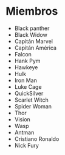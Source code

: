 # Miembros

* Black panther
* Black Widow
* Capitán Marvel
* Capitán América
* Falcon
* Hank Pym
* Hawkeye
* Hulk
* Iron Man
* Luke Cage
* QuickSilver
* Scarlet Witch
* Spider Woman
* Thor
* Vision
* Wasp
* Antman
* Cristiano Ronaldo
* Nick Fury
